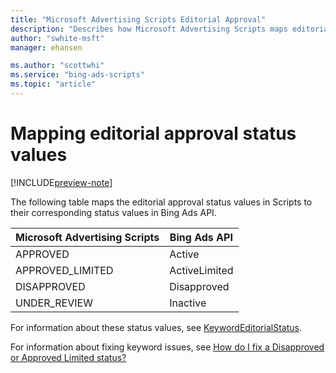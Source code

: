 ```yaml
---
title: "Microsoft Advertising Scripts Editorial Approval"
description: "Describes how Microsoft Advertising Scripts maps editorial approval statuses to Bing Ads API editorial approval statuses."
author: "swhite-msft"
manager: ehansen

ms.author: "scottwhi"
ms.service: "bing-ads-scripts"
ms.topic: "article"
---
```


# Mapping editorial approval status values

[!INCLUDE[preview-note](../includes/preview-note.md)]

The following table maps the editorial approval status values in Scripts to their corresponding status values in Bing Ads API.

|Microsoft Advertising Scripts|Bing Ads API
|-|-
APPROVED|Active
APPROVED_LIMITED|ActiveLimited
DISAPPROVED|Disapproved
UNDER_REVIEW|Inactive

For information about these status values, see [KeywordEditorialStatus](/advertising/campaign-management-service/keywordeditorialstatus).

For information about fixing keyword issues, see [How do I fix a Disapproved or Approved Limited status?](https://help.ads.microsoft.com/apex/index/3/en-us/52022#!)


